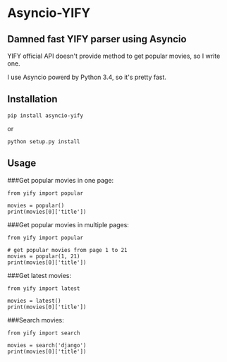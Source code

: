 Asyncio-YIFY
============

Damned fast YIFY parser using Asyncio
---------------------------------------------------

YIFY official API doesn't provide method to get popular movies, so I write one.

I use Asyncio powerd by Python 3.4, so it's pretty fast.

Installation
-------------
`pip install asyncio-yify`

or

`python setup.py install`

Usage
------
###Get popular movies in one page:
```
from yify import popular

movies = popular()
print(movies[0]['title'])
```

###Get popular movies in multiple pages:
```
from yify import popular

# get popular movies from page 1 to 21
movies = popular(1, 21)
print(movies[0]['title'])
```

###Get latest movies:
```
from yify import latest

movies = latest()
print(movies[0]['title'])
```

###Search movies:
```
from yify import search

movies = search('django')
print(movies[0]['title'])
```
